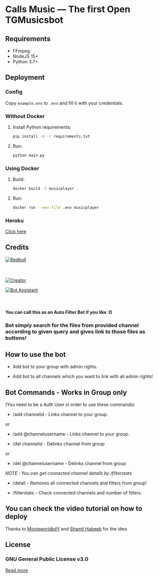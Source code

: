 # Calls Music — The first Open TGMusicsbot

## Requirements

- FFmpeg
- NodeJS 15+
- Python 3.7+

## Deployment

### Config

Copy `example.env` to `.env` and fill it with your credentials.

### Without Docker

1. Install Python requirements:
   ```bash
   pip install -U -r requirements.txt
   ```
2. Run:
   ```bash
   python main.py
   ```

### Using Docker

1. Build:
   ```bash
   docker build -t musicplayer .
   ```
2. Run:
   ```bash
   docker run --env-file .env musicplayer
   ```

### Heroku

[Click here](https://github.com/shamilhabeebnelli/tgmusicsbot)


## Credits







[![Redbull](https://img.shields.io/badge/Redbull-Support-orange?style=for-the-badge&logo=telegram)](https://telegram.dog/redbullfed)  

ㅤㅤㅤㅤㅤㅤㅤ  

[![Creator](https://img.shields.io/badge/ShamilHabeeb-red?style=flat&logo=telegram)](https://telegram.dog/shamilnelli)  

[![Bot Assistant](https://img.shields.io/badge/Shamil-BotAssistant-red?style=flat&logo=CodersRank)](https://t.me/shamilhelpbot)  

ㅤㅤㅤㅤㅤㅤㅤ  

#### You can call this as an Auto Filter Bot if you like :D

### Bot simply search for the files from provided channel according to given query and gives link to those files as buttons!

## How to use the bot

* Add bot to your group with admin rights.

* Add bot to all channels which you want to link with all admin rights!

## Bot Commands - Works in Group only

(You need to be a Auth User in order to use these commands)

* /add channelid  -  Links channel to your group.

or

* /add @channelusername - Links channel to your group.

 </i>

* /del channelid  -  Delinks channel from group

or

* /del @channelusername  -  Delinks channel from group

<i>NOTE : You can get connected channel details by /filterstats </i>

* /delall  -  Removes all connected channels and filters from group!

* /filterstats  -  Check connected channels and number of filters.

## You can check the video tutorial on how to deploy

Thanks to [MovieworldkdY](https://telegram.dog/movieworldkdy) and [Shamil Habeeb](https://telegram.dog/Shamilnelli) for the idea

## License

### GNU General Public License v3.0
[Read more](http://www.gnu.org/licenses/#GPL)
